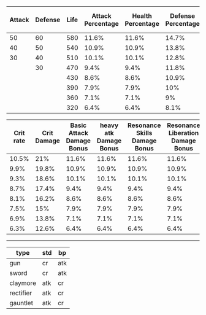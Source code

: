 
| Attack | Defense | Life | Attack Percentage | Health Percentage | Defense Percentage | Resonance Efficiency (er) |
| ------ | ------- | ---- | ----------------- | ----------------- | ------------------ | ------------------------- |
| 50     | 60      | 580  | 11.6%             | 11.6%             | 14.7%              | 12.4%                     |
| 40     | 50      | 540  | 10.9%             | 10.9%             | 13.8%              | 11.6%                     |
| 30     | 40      | 510  | 10.1%             | 10.1%             | 12.8%              | 10.8%                     |
|        | 30      | 470  | 9.4%              | 9.4%              | 11.8%              | 10%                       |
|        |         | 430  | 8.6%              | 8.6%              | 10.9%              | 9.2%                      |
|        |         | 390  | 7.9%              | 7.9%              | 10%                | 8.4%                      |
|        |         | 360  | 7.1%              | 7.1%              | 9%                 | 7.6%                      |
|        |         | 320  | 6.4%              | 6.4%              | 8.1%               | 6.8%                      |

| Crit rate | Crit Damage | Basic Attack Damage Bonus | heavy atk Damage Bonus | Resonance Skills Damage Bonus | Resonance Liberation Damage Bonus |
| --------- | ----------- | ------------------------- | ---------------------- | ----------------------------- | --------------------------------- |
| 10.5%     | 21%         | 11.6%                     | 11.6%                  | 11.6%                         | 11.6%                             |
| 9.9%      | 19.8%       | 10.9%                     | 10.9%                  | 10.9%                         | 10.9%                             |
| 9.3%      | 18.6%       | 10.1%                     | 10.1%                  | 10.1%                         | 10.1%                             |
| 8.7%      | 17.4%       | 9.4%                      | 9.4%                   | 9.4%                          | 9.4%                              |
| 8.1%      | 16.2%       | 8.6%                      | 8.6%                   | 8.6%                          | 8.6%                              |
| 7.5%      | 15%         | 7.9%                      | 7.9%                   | 7.9%                          | 7.9%                              |
| 6.9%      | 13.8%       | 7.1%                      | 7.1%                   | 7.1%                          | 7.1%                              |
| 6.3%      | 12.6%       | 6.4%                      | 6.4%                   | 6.4%                          | 6.4%                              |

---



| type      | std | bp  |
| --------- | --- | --- |
| gun       | cr  | atk |
| sword     | cr  | atk |
| claymore  | atk | cr  |
| rectifier | atk | cr  |
| gauntlet  | atk | cr  |
